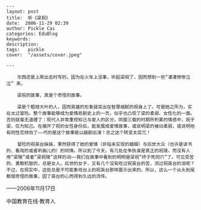 
    ---
    layout: post  
    title:  听《梁祝》  
    date:  2006-11-29 02:39  
    author: Pickle Cai  
    categories: EduBlog  
    keywords: 
    description:   
    tags:	pickle   
    cover:  "/assets/cover.jpeg"  

    ---  
    
        东西还是上周出去时写的，因为在火车上没事，听起梁祝了，因而想到一些“凄凄惨惨泣泣” 来。

        梁祝的故事，真是个奇怪的故事。

        梁是个粗枝大叶的人，因而英雄的形象就突出在智慧细腻的祝身上了。可是她之所为，实在太过冒险。整个故事能够成为爱情悲剧史上的一页，似乎也凸现了梁的柔弱、女性化的一面。否则就毫无道理了：现代人非常重视知己与爱人的区分，同窗三载的时期所积累的情感中，祝于梁，仅为知己。在揭开了祝的女性身份后，能发展成爱情故事，或说明梁的被动柔弱，或说明他有同性恋倾向了——巧的是这个故事是以越剧出演！总之这个转变太突兀！

        冒险的祝英台妹妹，果然获得了她的爱情（非指未实现的婚姻）与后世大众（也许是读书的、看戏的或者听曲儿的）的同情。所以到了今天，有几处在争执谁是真正的祝陵，而没有人用“梁陵”或者“梁祝陵”这样的词——我们在故事中看到的明明是梁祝“终于死同穴”了。可见受苦的、勇敢机智的，总是女人。后世的女子，又有几个没有吃过祝英台的苦，流过祝英台的泪呢？不过，在现实中，这些总是不可能象戏台上的祝英台那样展示出来的。所以，这么一个从头到尾都很奇怪的故事，因了英台的心而得到久远的流传。

——2006年11月17日

		    
 中国教育在线·教育人

